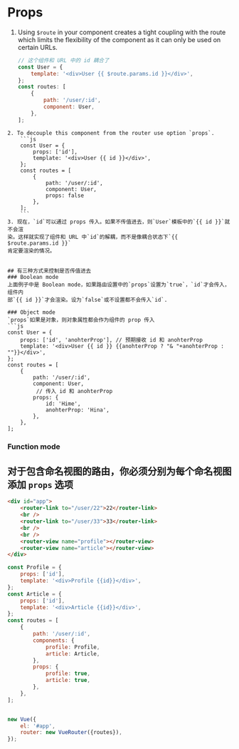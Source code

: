 # Props

1. Using `$route` in your component creates a tight coupling with the route
which limits the flexibility of the component as it can only be used on certain
URLs.
    ```js
    // 这个组件和 URL 中的 id 耦合了
    const User = {
        template: '<div>User {{ $route.params.id }}</div>',
    };
    const routes: [
        {
            path: '/user/:id',
            component: User,
        },
    ];
```
2. To decouple this component from the router use option `props`.
    ```js
    const User = {
        props: ['id'],
        template: '<div>User {{ id }}</div>',
    };
    const routes = [
        {
            path: '/user/:id',
            component: User,
            props: false
        },
    ];
    ```
3. 现在，`id`可以通过 props 传入。如果不传值进去，则`User`模板中的`{{ id }}`就不会渲
染。这样就实现了组件和 URL 中`id`的解耦，而不是像耦合状态下`{{ $route.params.id }}`
肯定要渲染的情况。


## 有三种方式来控制是否传值进去
### Boolean mode
上面例子中是 Boolean mode，如果路由设置中的`props`设置为`true`，`id`才会传入，组件内
部`{{ id }}`才会渲染。设为`false`或不设置都不会传入`id`.

### Object mode
`props`如果是对象，则对象属性都会作为组件的 prop 传入
```js
const User = {
    props: ['id', 'anohterProp'], // 预期接收 id 和 anohterProp
    template: '<div>User {{ id }} {{anohterProp ? "& "+anohterProp : ""}}</div>',
};
const routes = [
    {
        path: '/user/:id',
        component: User,
         // 传入 id 和 anohterProp
        props: {
            id: 'Hime',
            anohterProp: 'Hina',
        },
    },
];
```

### Function mode


## 对于包含命名视图的路由，你必须分别为每个命名视图添加 `props` 选项
```html
<div id="app">
    <router-link to="/user/22">22</router-link>
    <br />
    <router-link to="/user/33">33</router-link>
    <br />
    <br />
    <router-view name="profile"></router-view>
    <router-view name="article"></router-view>
</div>
```
```js
const Profile = {
    props: ['id'],
    template: '<div>Profile {{id}}</div>',
};
const Article = {
    props: ['id'],
    template: '<div>Article {{id}}</div>',
};
const routes = [
    {
        path: '/user/:id',
        components: {
            profile: Profile,
            article: Article,
        },
        props: {
            profile: true,
            article: true,
        },
    },
];


new Vue({
    el: '#app',
    router: new VueRouter({routes}),
});
```
